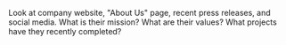 
Look at company website, "About Us" page, recent press releases, and social media. What is their mission? What are their values? What projects have they recently completed?